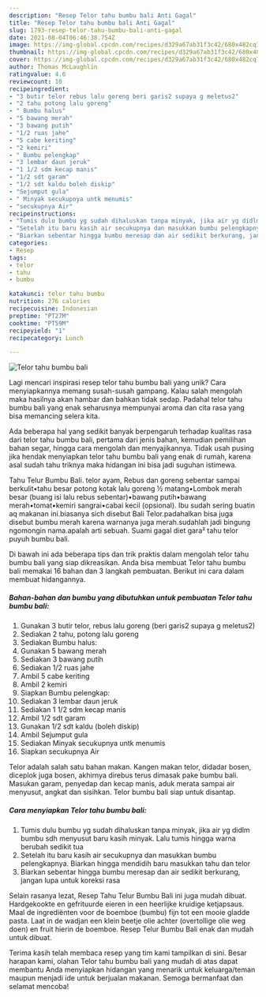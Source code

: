 ```yaml
---
description: "Resep Telor tahu bumbu bali Anti Gagal"
title: "Resep Telor tahu bumbu bali Anti Gagal"
slug: 1793-resep-telor-tahu-bumbu-bali-anti-gagal
date: 2021-08-04T06:46:38.754Z
image: https://img-global.cpcdn.com/recipes/d329a67ab31f3c42/680x482cq70/telor-tahu-bumbu-bali-foto-resep-utama.jpg
thumbnail: https://img-global.cpcdn.com/recipes/d329a67ab31f3c42/680x482cq70/telor-tahu-bumbu-bali-foto-resep-utama.jpg
cover: https://img-global.cpcdn.com/recipes/d329a67ab31f3c42/680x482cq70/telor-tahu-bumbu-bali-foto-resep-utama.jpg
author: Thomas McLaughlin
ratingvalue: 4.6
reviewcount: 10
recipeingredient:
- "3 butir telor rebus lalu goreng beri garis2 supaya g meletus2"
- "2 tahu potong lalu goreng"
- " Bumbu halus"
- "5 bawang merah"
- "3 bawang putih"
- "1/2 ruas jahe"
- "5 cabe keriting"
- "2 kemiri"
- " Bumbu pelengkap"
- "3 lembar daun jeruk"
- "1 1/2 sdm kecap manis"
- "1/2 sdt garam"
- "1/2 sdt kaldu boleh diskip"
- "Sejumput gula"
- " Minyak secukupnya untk menumis"
- "secukupnya Air"
recipeinstructions:
- "Tumis dulu bumbu yg sudah dihaluskan tanpa minyak, jika air yg didlm bumbu sdh menyusut baru kasih minyak. Lalu tumis hingga warna berubah sedikit tua"
- "Setelah itu baru kasih air secukupnya dan masukkan bumbu pelengkapnya. Biarkan hingga mendidih baru masukkan tahu dan telor"
- "Biarkan sebentar hingga bumbu meresap dan air sedikit berkurang, jangan lupa untuk koreksi rasa"
categories:
- Resep
tags:
- telor
- tahu
- bumbu

katakunci: telor tahu bumbu 
nutrition: 276 calories
recipecuisine: Indonesian
preptime: "PT27M"
cooktime: "PT59M"
recipeyield: "1"
recipecategory: Lunch

---
```



![Telor tahu bumbu bali](https://img-global.cpcdn.com/recipes/d329a67ab31f3c42/680x482cq70/telor-tahu-bumbu-bali-foto-resep-utama.jpg)

Lagi mencari inspirasi resep telor tahu bumbu bali yang unik? Cara menyiapkannya memang susah-susah gampang. Kalau salah mengolah maka hasilnya akan hambar dan bahkan tidak sedap. Padahal telor tahu bumbu bali yang enak seharusnya mempunyai aroma dan cita rasa yang bisa memancing selera kita.

Ada beberapa hal yang sedikit banyak berpengaruh terhadap kualitas rasa dari telor tahu bumbu bali, pertama dari jenis bahan, kemudian pemilihan bahan segar, hingga cara mengolah dan menyajikannya. Tidak usah pusing jika hendak menyiapkan telor tahu bumbu bali yang enak di rumah, karena asal sudah tahu triknya maka hidangan ini bisa jadi suguhan istimewa.

Tahu Telur Bumbu Bali. telor ayam, Rebus dan goreng sebentar sampai berkulit•tahu besar potong kotak lalu goreng ½ matang•Lombok merah besar (buang isi lalu rebus sebentar)•bawang putih•bawang merah•tomat•kemiri sangrai•cabai kecil (opsional). Ibu sudah sering buatin aq makanan ini.biasanya sich disebut Bali Telor.padahalkan bisa juga disebut bumbu merah karena warnanya juga merah.sudahlah jadi bingung ngomongin nama.apalah arti sebuah. Suami gagal diet gara² tahu telor puyuh bumbu bali.


Di bawah ini ada beberapa tips dan trik praktis dalam mengolah telor tahu bumbu bali yang siap dikreasikan. Anda bisa membuat Telor tahu bumbu bali memakai 16 bahan dan 3 langkah pembuatan. Berikut ini cara dalam membuat hidangannya.

<!--inarticleads1-->

##### Bahan-bahan dan bumbu yang dibutuhkan untuk pembuatan Telor tahu bumbu bali:

1. Gunakan 3 butir telor, rebus lalu goreng (beri garis2 supaya g meletus2)
1. Sediakan 2 tahu, potong lalu goreng
1. Sediakan  Bumbu halus:
1. Gunakan 5 bawang merah
1. Sediakan 3 bawang putih
1. Sediakan 1/2 ruas jahe
1. Ambil 5 cabe keriting
1. Ambil 2 kemiri
1. Siapkan  Bumbu pelengkap:
1. Sediakan 3 lembar daun jeruk
1. Sediakan 1 1/2 sdm kecap manis
1. Ambil 1/2 sdt garam
1. Gunakan 1/2 sdt kaldu (boleh diskip)
1. Ambil Sejumput gula
1. Sediakan  Minyak secukupnya untk menumis
1. Siapkan secukupnya Air


Telor adalah salah satu bahan makan. Kangen makan telor, didadar bosen, diceplok juga bosen, akhirnya direbus terus dimasak pake bumbu bali. Masukan garam, penyedap dan kecap manis, aduk merata sampai air menyusut, angkat dan sisihkan. Telor bumbu bali siap untuk disantap. 

<!--inarticleads2-->

##### Cara menyiapkan Telor tahu bumbu bali:

1. Tumis dulu bumbu yg sudah dihaluskan tanpa minyak, jika air yg didlm bumbu sdh menyusut baru kasih minyak. Lalu tumis hingga warna berubah sedikit tua
1. Setelah itu baru kasih air secukupnya dan masukkan bumbu pelengkapnya. Biarkan hingga mendidih baru masukkan tahu dan telor
1. Biarkan sebentar hingga bumbu meresap dan air sedikit berkurang, jangan lupa untuk koreksi rasa


Selain rasanya lezat, Resep Tahu Telur Bumbu Bali ini juga mudah dibuat. Hardgekookte en gefrituurde eieren in een heerlijke kruidige ketjapsaus. Maal de ingrediënten voor de boemboe (bumbu) fijn tot een mooie gladde pasta. Laat in de wadjan een klein beetje olie achter (overtollige olie weg doen) en fruit hierin de boemboe. Resep Telur Bumbu Bali enak dan mudah untuk dibuat. 

Terima kasih telah membaca resep yang tim kami tampilkan di sini. Besar harapan kami, olahan Telor tahu bumbu bali yang mudah di atas dapat membantu Anda menyiapkan hidangan yang menarik untuk keluarga/teman maupun menjadi ide untuk berjualan makanan. Semoga bermanfaat dan selamat mencoba!

